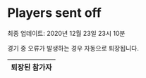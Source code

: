 # Players sent off
최종 업데이트: 2020년 12월 23일 23시 10분


경기 중 오류가 발생하는 경우 자동으로 퇴장됩니다.


| 퇴장된 참가자 |
|:---:|